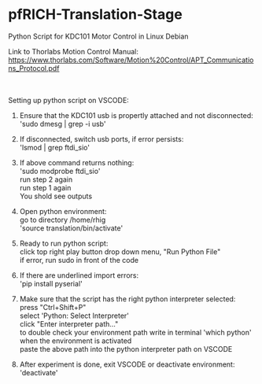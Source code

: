 # pfRICH-Translation-Stage
Python Script for KDC101 Motor Control in Linux Debian <br>

Link to Thorlabs Motion Control Manual: https://www.thorlabs.com/Software/Motion%20Control/APT_Communications_Protocol.pdf <br>
<br>
<br>

Setting up python script on VSCODE: <br>

1. Ensure that the KDC101 usb is propertly attached and not disconnected: <br>
	'sudo dmesg | grep -i usb'

2. If disconnected, switch usb ports, if error persists: <br>
	'lsmod | grep ftdi_sio'
		
3. If above command returns nothing: <br>
	'sudo modprobe ftdi_sio' <br>
	run step 2 again <br>
	run step 1 again <br>
	You shold see outputs

4. Open python environment: <br>
   	go to directory /home/rhig <br>
   	'source translation/bin/activate'

5. Ready to run python script: <br>
	click top right play button drop down menu, "Run Python File" <br>
	if error, run sudo in front of the code 

6. If there are underlined import errors: <br>
   	'pip install pyserial'

7. Make sure that the script has the right python interpreter selected: <br>
   	press "Ctrl+Shift+P" <br>
	select 'Python: Select Interpreter' <br>
	click "Enter interpreter path..." <br>
	to double check your environment path write in terminal 'which python' when the environment is activated<br>
	paste the above path into the python interpreter path on VSCODE  
	
6. After experiment is done, exit VSCODE or deactivate environment: <br>
   	'deactivate'
